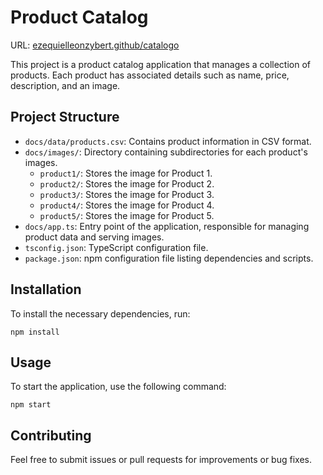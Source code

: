# Product Catalog

URL: [ezequielleonzybert.github/catalogo](https://ezequielleonzybert.github.io/catalogo/)

This project is a product catalog application that manages a collection of products. Each product has associated details such as name, price, description, and an image.

## Project Structure

- `docs/data/products.csv`: Contains product information in CSV format.
- `docs/images/`: Directory containing subdirectories for each product's images.
  - `product1/`: Stores the image for Product 1.
  - `product2/`: Stores the image for Product 2.
  - `product3/`: Stores the image for Product 3.
  - `product4/`: Stores the image for Product 4.
  - `product5/`: Stores the image for Product 5.
- `docs/app.ts`: Entry point of the application, responsible for managing product data and serving images.
- `tsconfig.json`: TypeScript configuration file.
- `package.json`: npm configuration file listing dependencies and scripts.

## Installation

To install the necessary dependencies, run:

```
npm install
```

## Usage

To start the application, use the following command:

```
npm start
```

## Contributing

Feel free to submit issues or pull requests for improvements or bug fixes.